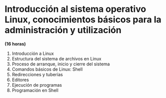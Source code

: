 # Introducción al sistema operativo Linux, conocimientos básicos para la administración y utilización 
**(16 horas)**

1. Introducción a Linux
2. Estructura del sistema de archivos en Linux
3. Proceso de arranque, inicio y cierre del sistema
4. Comandos básicos de Linux: Shell
5. Redirecciones y tuberías
6. Editores
7. Ejecución de programas
8. Programación en Shell
